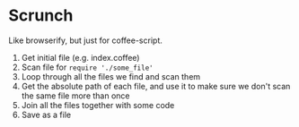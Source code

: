 # Scrunch

Like browserify, but just for coffee-script.

1. Get initial file (e.g. index.coffee)
2. Scan file for `require './some_file'`
3. Loop through all the files we find and scan them
4. Get the absolute path of each file, and use it to make sure we don't scan the same file more than once
5. Join all the files together with some code
6. Save as a file

